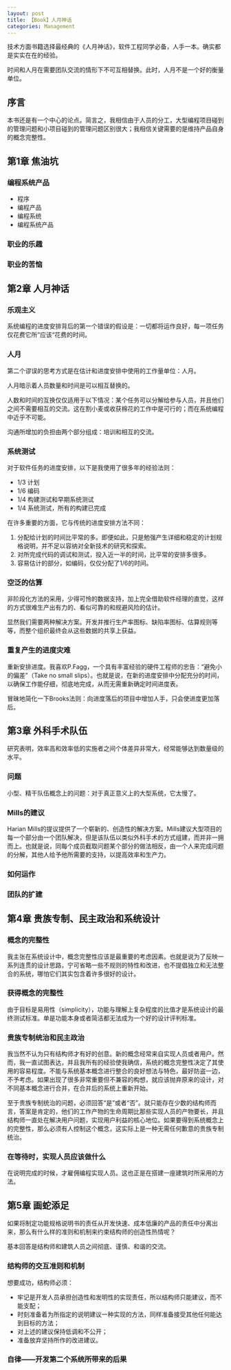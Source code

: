 ```yaml
---
layout: post
title: 【Book】人月神话
categories: Management
---
```


技术方面书籍选择最经典的《人月神话》，软件工程同学必备，人手一本。确实都是实实在在的经验。

时间和人月在需要团队交流的情形下不可互相替换。此时，人月不是一个好的衡量单位。

## 序言

本书还是有一个中心的论点。简言之，我相信由于人员的分工，大型编程项目碰到的管理问题和小项目碰到的管理问题区别很大；我相信关键需要的是维持产品自身的概念完整性。

## 第1章 焦油坑

### 编程系统产品

- 程序
- 编程产品
- 编程系统
- 编程系统产品

### 职业的乐趣

### 职业的苦恼

## 第2章 人月神话

### 乐观主义

系统编程的进度安排背后的第一个错误的假设是：一切都将运作良好，每一项任务仅花费它所”应该“花费的时间。

### 人月

第二个谬误的思考方式是在估计和进度安排中使用的工作量单位：人月。

人月暗示着人员数量和时间是可以相互替换的。

人数和时间的互换仅仅适用于以下情况：某个任务可以分解给参与人员，并且他们之间不需要相互的交流。这在割小麦或收获棉花的工作中是可行的；而在系统编程中近乎不可能。

沟通所增加的负担由两个部分组成：培训和相互的交流。

### 系统测试

对于软件任务的进度安排，以下是我使用了很多年的经验法则：

- 1/3 计划
- 1/6 编码
- 1/4 构建测试和早期系统测试
- 1/4 系统测试，所有的构建已完成
 
在许多重要的方面，它与传统的进度安排方法不同：

1. 分配给计划的时间比平常的多。即便如此，只是勉强产生详细和稳定的计划规格说明，并不足以容纳对全新技术的研究和探索。
2. 对所完成代码的调试和测试，投入近一半的时间，比平常的安排多很多。
3. 容易估计的部分，如编码，仅仅分配了1/6的时间。

### 空泛的估算

非阶段化方法的采用，少得可怜的数据支持，加上完全借助软件经理的直觉，这样的方式很难生产出有力的、看似可靠的和规避风险的估计。

显然我们需要两种解决方案。开发并推行生产率图标、缺陷率图标、估算规则等等，而整个组织最终会从这些数据的共享上获益。

### 重复产生的进度灾难

重新安排进度。我喜欢P.Fagg，一个具有丰富经验的硬件工程师的忠告：“避免小的偏差”（Take no small slips）。也就是说，在新的进度安排中分配充分的时间，以确保工作能仔细，彻底地完成，从而无需重新确定时间进度表。

冒昧地简化一下Brooks法则：向进度落后的项目中增加人手，只会使进度更加落后。

## 第3章 外科手术队伍

研究表明，效率高和效率低的实施者之间个体差异非常大，经常能够达到数量级的水平。

### 问题

小型、精干队伍概念上的问题：对于真正意义上的大型系统，它太慢了。

### Mills的建议

Harian Mills的提议提供了一个崭新的、创造性的解决方案。Mills建议大型项目的每一个部分由一个团队解决，但是该队伍以类似外科手术的方式组建，而并非一拥而上。也就是说，同每个成员截取问题某个部分的做法相反，由一个人来完成问题的分解，其他人给予他所需要的支持，以提高效率和生产力。

### 如何运作

### 团队的扩建

## 第4章 贵族专制、民主政治和系统设计

### 概念的完整性

我主张在系统设计中，概念完整性应该是最重要的考虑因素。也就是说为了反映一系列连贯的设计思路，宁可省略一些不规则的特性和改进，也不提倡独立和无法整合的系统，哪怕它们其实包含着许多很好的设计。

### 获得概念的完整性

由于目标是易用性（simplicity），功能与理解上复杂程度的比值才是系统设计的最终测试标准。单是功能本身或者简洁都无法成为一个好的设计评判标准。

### 贵族专制统治和民主政治

我当然不认为只有结构师才有好的创意。新的概念经常来自实现人员或者用户。然而，我一直试图表达，并且我所有的经验使我确信，系统的概念完整性决定了其使用的容易程度。不能与系统基本概念进行整合的良好想法与特色，最好防盗一边，不予考虑。如果出现了很多非常重要但不兼容的构想，就应该抛弃原来的设计，对不同基本概念进行合并，在合并后的系统上重新开始。

至于贵族专制统治的问题，必须回答“是”或者“否”。就只能存在少数的结构师而言，答案是肯定的，他们的工作产物的生命周期比那些实现人员的产物要长，并且结构师一直处在解决用户问题，实现用户利益的核心地位。如果要得到系统概念上的完整性，那么必须有人控制这个概念，这实际上是一种无需任何歉意的贵族专制统治。

### 在等待时，实现人员应该做什么

在说明完成的时候，才雇佣编程实现人员。这也正是在搭建一座建筑时所采用的方法。

## 第5章 画蛇添足

如果将制定功能规格说明书的责任从开发快速、成本低廉的产品的责任中分离出来，那么有什么样的准则和机制来约束结构师的创造性热情呢？

基本回答是结构师和建筑人员之间彻底、谨慎、和谐的交流。

### 结构师的交互准则和机制

想要成功，结构师必须：

- 牢记是开发人员承担创造性和发明性的实现责任，所以结构师只能建议，而不能支配；
- 时刻准备着为所指定的说明建议一种实现的方法，同样准备接受其他任何能达到目标的方法；
- 对上述的建议保持低调和不公开；
- 准备放弃坚持所作的改进建议。

### 自律——开发第二个系统所带来的后果

